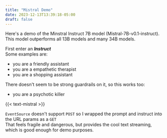 ```yaml
---
title: "Mistral Demo"
date: 2023-12-13T13:39:18-05:00
draft: false
---
```


Here's a demo of the Minstral Instruct 7B model (Mistral-7B-v0.1-instruct).
This model outperforms all 13B models and many 34B models.

First enter an ***Instruct***  
Some examples are:
* you are a friendly assistant
* you are a empathetic therapist
* you are a shopping assistant

There doesn't seem to be strong guardrails on it, so this works too:
* you are a psychotic killer

{{< text-mistral >}}

`EventSource` doesn't support `POST` so I wrapped the prompt and instruct into the URL params as a `GET`  
That feels fragile and dangerous, but provides the cool text streaming, which is good enough for demo purposes.  
